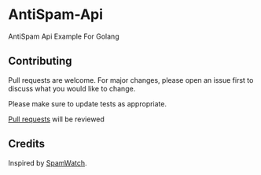 # AntiSpam-Api
AntiSpam Api Example For Golang

## Contributing

Pull requests are welcome. For major changes, please open an issue first to discuss what you would like to change.

Please make sure to update tests as appropriate.

[Pull requests](https://github.com/moezilla/Antispam-Api/pulls) will be reviewed

## Credits

Inspired by [SpamWatch](https://github.com/SpamWatch).

